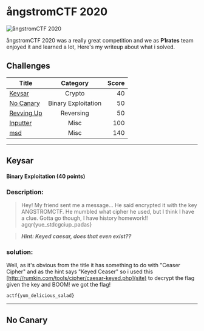 # ångstromCTF 2020
![ångstromCTF 2020](https://github.com/Abd-Elrahman-Nasr/ctf-writeups/blob/master/%C3%A5ngstromCTF%202020/angstromCTF2020.png)

ångstromCTF 2020 was a really great competition and we as **P1rates** team enjoyed it and learned a lot, Here's my writeup about what i solved.

## Challenges

| Title                              | Category                        | Score |
| ---------------------------------- |:-------------------------------:| -----:|
|    [Keysar](#Keysar)               |   Crypto                        | 40    |
|    [No Canary](#no-canary)         |   Binary Exploitation           | 50    |
|    [Revving Up](#revving-up)       |   Reversing                     | 50    |
|    [Inputter](#inputter)           |   Misc                          | 100   |
|    [msd](#msd)                     |   Misc                          | 140   |

<hr />

## Keysar
#### Binary Exploitation (40 points)

### Description:
> Hey! My friend sent me a message... He said encrypted it with the key ANGSTROMCTF.
> He mumbled what cipher he used, but I think I have a clue.
> Gotta go though, I have history homework!!
> agqr{yue_stdcgciup_padas}

> ***Hint: Keyed caesar, does that even exist??***

### solution:

Well, as it's obvious from the title it has something to do with "Ceaser Cipher" and as the hint says "Keyed Ceaser" so i used this [http://rumkin.com/tools/cipher/caesar-keyed.php](site) to decrypt the flag given the key and BOOM! we got the flag!

```
actf{yum_delicious_salad}
```
---

## No Canary

